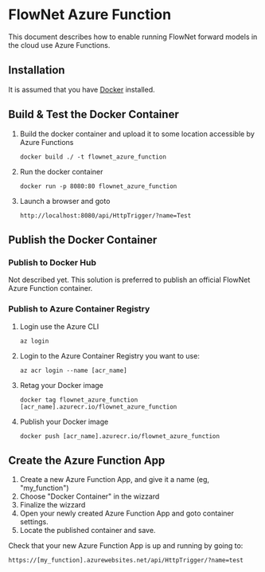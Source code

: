 # FlowNet Azure Function

This document describes how to enable running FlowNet forward models in the cloud use Azure Functions.

## Installation

It is assumed that you have [Docker](https://docs.docker.com/get-docker/) installed.

## Build & Test the Docker Container

1. Build the docker container and upload it to some location accessible by Azure Functions
   ```
   docker build ./ -t flownet_azure_function
   ```  
1. Run the docker container
   ```
   docker run -p 8080:80 flownet_azure_function
   ```
1. Launch a browser and goto 
   ```
   http://localhost:8080/api/HttpTrigger/?name=Test
   ```

## Publish the Docker Container

### Publish to Docker Hub

Not described yet. This solution is preferred to publish an official FlowNet Azure Function container.

### Publish to Azure Container Registry

1. Login use the Azure CLI
   ```
   az login
   ```
1. Login to the Azure Container Registry you want to use:
   ```
   az acr login --name [acr_name]
   ```
1. Retag your Docker image
   ```
   docker tag flownet_azure_function [acr_name].azurecr.io/flownet_azure_function
   ```
1. Publish your Docker image
   ```
   docker push [acr_name].azurecr.io/flownet_azure_function
   ```

## Create the Azure Function App

1. Create a new Azure Function App, and give it a name (eg, "my_function")
2. Choose "Docker Container" in the wizzard
3. Finalize the wizzard
4. Open your newly created Azure Function App and goto container settings.
5. Locate the published container and save.

Check that your new Azure Function App is up and running by going to: 
```
https://[my_function].azurewebsites.net/api/HttpTrigger/?name=test
```
